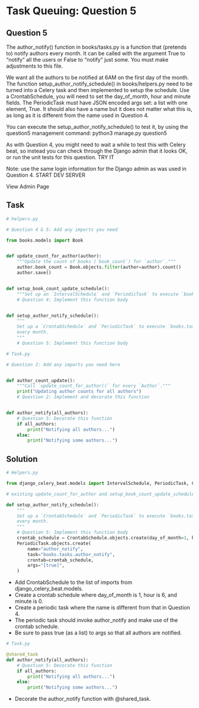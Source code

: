# Task Queuing: Question 5

## Question 5
The author_notify() function in books/tasks.py is a function that (pretends to) notify authors every month. It can be called with the argument True to “notify” all the users or False to “notify” just some. You must make adjustments to this file.

We want all the authors to be notified at 6AM on the first day of the month. The function setup_author_notify_schedule() in books/helpers.py need to be turned into a Celery task and then implemented to setup the schedule. Use a CrontabSchedule, you will need to set the day_of_month, hour and minute fields. The PeriodicTask must have JSON encoded args set: a list with one element, True. It should also have a name but it does not matter what this is, as long as it is different from the name used in Question 4.

You can execute the setup_author_notify_schedule() to test it, by using the question5 management command:
python3 manage.py question5

As with Question 4, you might need to wait a while to test this with Celery beat, so instead you can check through the Django admin that it looks OK, or run the unit tests for this question.
TRY IT

Note: use the same login information for the Django admin as was used in Question 4.
START DEV SERVER

View Admin Page

## Task
```python
# helpers.py

# Question 4 & 5: Add any imports you need

from books.models import Book


def update_count_for_author(author):
    """Update the count of books (`book_count`) for `author`."""
    author.book_count = Book.objects.filter(author=author).count()
    author.save()


def setup_book_count_update_schedule():
    """Set up an `IntervalSchedule` and `PeriodicTask` to execute `books.tasks.author_count_update` daily."""
    # Question 4: Implement this function body


def setup_author_notify_schedule():
    """
    Set up a `CrontabSchedule` and `PeriodicTask` to execute `books.tasks.author_notify` at 6AM on the first day of
    every month.
    """
    # Question 5: Implement this function body
```

```python
# Task.py

# Question 2: Add any imports you need here


def author_count_update():
    """Call `update_count_for_author()` for every `Author`."""
    print("Updating author counts for all authors")
    # Question 2: Implement and decorate this function


def author_notify(all_authors):
    # Question 5: Decorate this function
    if all_authors:
        print("Notifying all authors...")
    else:
        print("Notifying some authors...")
```


## Solution
```python
# Helpers.py

from django_celery_beat.models import IntervalSchedule, PeriodicTask, CrontabSchedule

# existing update_count_for_author and setup_book_count_update_schedule functions

def setup_author_notify_schedule():
    """
    Set up a `CrontabSchedule` and `PeriodicTask` to execute `books.tasks.author_notify` at 6AM on the first day of
    every month.
    """
    # Question 5: Implement this function body
    crontab_schedule = CrontabSchedule.objects.create(day_of_month=1, hour=6, minute=0)
    PeriodicTask.objects.create(
        name="author_notify",
        task="books.tasks.author_notify",
        crontab=crontab_schedule,
        args="[true]",
    )
```

- Add CrontabSchedule to the list of imports from django_celery_beat.models.
- Create a crontab schedule where day_of_month is 1, hour is 6, and minute is 0.
- Create a periodic task where the name is different from that in Question 4.
- The periodic task should invoke author_notify and make use of the crontab schedule.
- Be sure to pass true (as a list) to args so that all authors are notified.

```python
# Task.py

@shared_task
def author_notify(all_authors):
    # Question 5: Decorate this function
    if all_authors:
        print("Notifying all authors...")
    else:
        print("Notifying some authors...")
```

- Decorate the author_notify function with @shared_task.